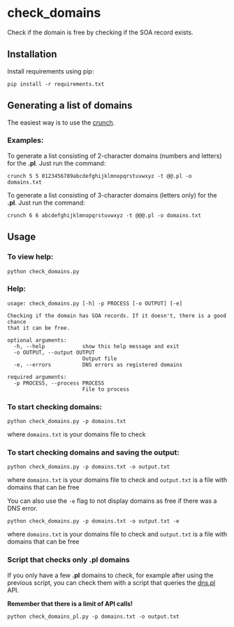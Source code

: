 # check_domains

Check if the domain is free by checking if the SOA record exists.

## Installation

Install requirements using pip:

```shell
pip install -r requirements.txt
```

## Generating a list of domains

The easiest way is to use the [crunch](https://sourceforge.net/projects/crunch-wordlist/).

### Examples:

To generate a list consisting of 2-character domains (numbers and letters) for the **.pl**. Just run the command:

```shell
crunch 5 5 0123456789abcdefghijklmnopqrstuvwxyz -t @@.pl -o domains.txt
```

To generate a list consisting of 3-character domains (letters only) for the **.pl**. Just run the command:

```shell
crunch 6 6 abcdefghijklmnopqrstuvwxyz -t @@@.pl -o domains.txt
```

## Usage

### To view help:

```shell
python check_domains.py
```

### Help:

```
usage: check_domains.py [-h] -p PROCESS [-o OUTPUT] [-e]

Checking if the domain has SOA records. If it doesn't, there is a good chance
that it can be free.

optional arguments:
  -h, --help            show this help message and exit
  -o OUTPUT, --output OUTPUT
                        Output file
  -e, --errors          DNS errors as registered domains

required arguments:
  -p PROCESS, --process PROCESS
                        File to process
```

### To start checking domains:

```shell
python check_domains.py -p domains.txt
```

where `domains.txt` is your domains file to check

### To start checking domains and saving the output:

```shell
python check_domains.py -p domains.txt -o output.txt
```

where `domains.txt` is your domains file to check and `output.txt` is a file with domains that can be free

You can also use the `-e` flag to not display domains as free if there was a DNS error.

```shell
python check_domains.py -p domains.txt -o output.txt -e
```

where `domains.txt` is your domains file to check and `output.txt` is a file with domains that can be free

### Script that checks only **.pl** domains

If you only have a few **.pl** domains to check, for example after using the previous script, you can check them with a
script that queries the [dns.pl](https://dns.pl/) API.

**Remember that there is a limit of API calls!**

```shell
python check_domains_pl.py -p domains.txt -o output.txt
```